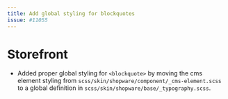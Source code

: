 ```yaml
---
title: Add global styling for blockquotes
issue: #11055
---
```

# Storefront
* Added proper global styling for `<blockquote>` by moving the cms element styling from `scss/skin/shopware/component/_cms-element.scss` to a global definition in `scss/skin/shopware/base/_typography.scss`.